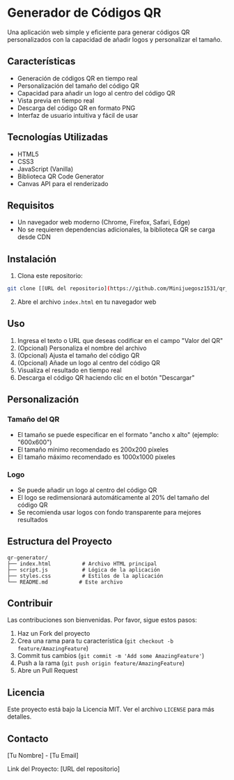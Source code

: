 # Generador de Códigos QR

Una aplicación web simple y eficiente para generar códigos QR personalizados con la capacidad de añadir logos y personalizar el tamaño.

## Características

- Generación de códigos QR en tiempo real
- Personalización del tamaño del código QR
- Capacidad para añadir un logo al centro del código QR
- Vista previa en tiempo real
- Descarga del código QR en formato PNG
- Interfaz de usuario intuitiva y fácil de usar

## Tecnologías Utilizadas

- HTML5
- CSS3
- JavaScript (Vanilla)
- Biblioteca QR Code Generator
- Canvas API para el renderizado

## Requisitos

- Un navegador web moderno (Chrome, Firefox, Safari, Edge)
- No se requieren dependencias adicionales, la biblioteca QR se carga desde CDN

## Instalación

1. Clona este repositorio:
```bash
git clone [[URL del repositorio](https://github.com/Minijuegosz1531/qr_js_ldm)]
```

2. Abre el archivo `index.html` en tu navegador web

## Uso

1. Ingresa el texto o URL que deseas codificar en el campo "Valor del QR"
2. (Opcional) Personaliza el nombre del archivo
3. (Opcional) Ajusta el tamaño del código QR
4. (Opcional) Añade un logo al centro del código QR
5. Visualiza el resultado en tiempo real
6. Descarga el código QR haciendo clic en el botón "Descargar"

## Personalización

### Tamaño del QR
- El tamaño se puede especificar en el formato "ancho x alto" (ejemplo: "600x600")
- El tamaño mínimo recomendado es 200x200 píxeles
- El tamaño máximo recomendado es 1000x1000 píxeles

### Logo
- Se puede añadir un logo al centro del código QR
- El logo se redimensionará automáticamente al 20% del tamaño del código QR
- Se recomienda usar logos con fondo transparente para mejores resultados

## Estructura del Proyecto

```
qr-generator/
├── index.html          # Archivo HTML principal
├── script.js           # Lógica de la aplicación
├── styles.css          # Estilos de la aplicación
└── README.md          # Este archivo
```

## Contribuir

Las contribuciones son bienvenidas. Por favor, sigue estos pasos:

1. Haz un Fork del proyecto
2. Crea una rama para tu característica (`git checkout -b feature/AmazingFeature`)
3. Commit tus cambios (`git commit -m 'Add some AmazingFeature'`)
4. Push a la rama (`git push origin feature/AmazingFeature`)
5. Abre un Pull Request

## Licencia

Este proyecto está bajo la Licencia MIT. Ver el archivo `LICENSE` para más detalles.

## Contacto

[Tu Nombre] - [Tu Email]

Link del Proyecto: [URL del repositorio] 
